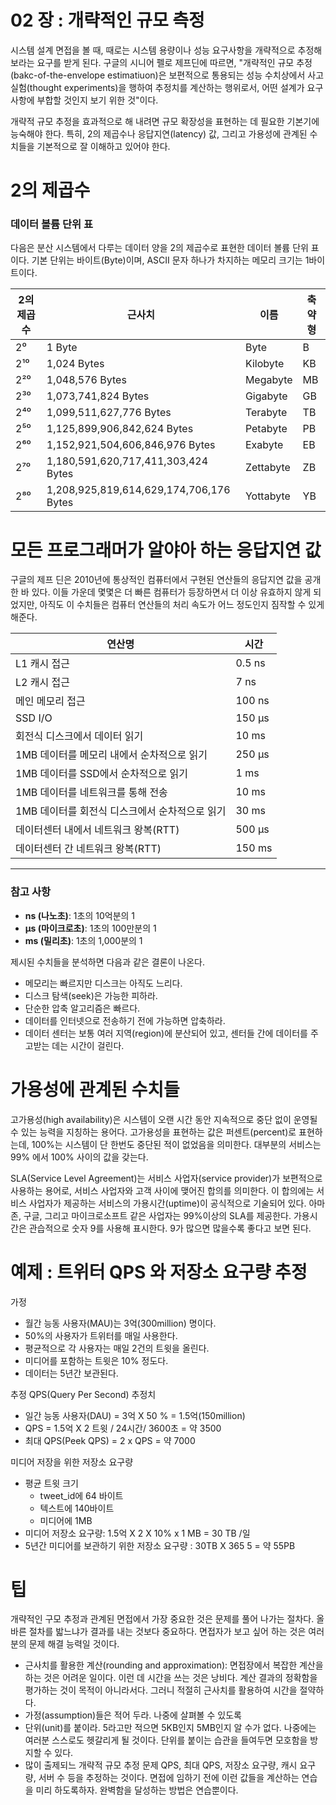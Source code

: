# 02 장 : 개략적인 규모 측정

시스템 설계 면접을 볼 때, 때로는 시스템 용량이나 성능 요구사항을 개략적으로 추정해 보라는 요구를 받게 된다. 구글의 시니어 펠로 제프딘에 따르면, "개략적인 규모 추정(bakc-of-the-envelope estimatiuon)은 보편적으로 통용되는 성능 수치상에서 사고 실험(thought experiments)을 행하여 추정치를 계산하는 행위로서, 어떤 설계가 요구사항에 부합할 것인지 보기 위한 것"이다.

개략적 규모 추정을 효과적으로 해 내려면 규모 확장성을 표현하는 데 필요한 기본기에 능숙해야 한다. 특히, 2의 제곱수나 응답지연(latency) 값, 그리고 가용성에 관계된 수치들을 기본적으로 잘 이해하고 있어야 한다.

# 2의 제곱수


### 데이터 볼륨 단위 표

다음은 분산 시스템에서 다루는 데이터 양을 2의 제곱수로 표현한 데이터 볼륨 단위 표이다. 기본 단위는 바이트(Byte)이며, ASCII 문자 하나가 차지하는 메모리 크기는 1바이트이다.

| 2의 제곱수 | 근사치                                     | 이름        | 축약형 |
| ------ | --------------------------------------- | --------- | --- |
| 2⁰     | 1 Byte                                  | Byte      | B   |
| 2¹⁰    | 1,024 Bytes                             | Kilobyte  | KB  |
| 2²⁰    | 1,048,576 Bytes                         | Megabyte  | MB  |
| 2³⁰    | 1,073,741,824 Bytes                     | Gigabyte  | GB  |
| 2⁴⁰    | 1,099,511,627,776 Bytes                 | Terabyte  | TB  |
| 2⁵⁰    | 1,125,899,906,842,624 Bytes             | Petabyte  | PB  |
| 2⁶⁰    | 1,152,921,504,606,846,976 Bytes         | Exabyte   | EB  |
| 2⁷⁰    | 1,180,591,620,717,411,303,424 Bytes     | Zettabyte | ZB  |
| 2⁸⁰    | 1,208,925,819,614,629,174,706,176 Bytes | Yottabyte | YB  |

# 모든 프로그래머가 알야아 하는 응답지연 값

구글의 제프 딘은 2010년에 통상적인 컴퓨터에서 구현된 연산들의 응답지연 값을 공개한 바 있다. 이들 가운데 몇몇은 더 빠른 컴퓨터가 등장하면서 더 이상 유효하지 않게 되었지만, 아직도 이 수치들은 컴퓨터 연산들의 처리 속도가 어느 정도인지 짐작할 수 있게 해준다.

| **연산명**                                   | **시간**          |
|----------------------------------------------|-------------------|
| L1 캐시 접근                                 | 0.5 ns           |
| L2 캐시 접근                                 | 7 ns             |
| 메인 메모리 접근                            | 100 ns           |
| SSD I/O                                      | 150 µs           |
| 회전식 디스크에서 데이터 읽기                | 10 ms            |
| 1MB 데이터를 메모리 내에서 순차적으로 읽기   | 250 µs           |
| 1MB 데이터를 SSD에서 순차적으로 읽기         | 1 ms             |
| 1MB 데이터를 네트워크를 통해 전송            | 10 ms            |
| 1MB 데이터를 회전식 디스크에서 순차적으로 읽기| 30 ms            |
| 데이터센터 내에서 네트워크 왕복(RTT)         | 500 µs           |
| 데이터센터 간 네트워크 왕복(RTT)             | 150 ms           |

---

### 참고 사항
- **ns (나노초)**: 1초의 10억분의 1  
- **µs (마이크로초)**: 1초의 100만분의 1  
- **ms (밀리초)**: 1초의 1,000분의 1  

제시된 수치들을 분석하면 다음과 같은 결론이 나온다.

- 메모리는 빠르지만 디스크는 아직도 느리다.
- 디스크 탐색(seek)은 가능한 피하라.
- 단순한 압축 알고리즘은 빠르다.
- 데이터를 인터넷으로 전송하기 전에 가능하면 압축하라.
- 데이터 센터는 보통 여러 지역(region)에 분산되어 있고, 센터들 간에 데이터를 주고받는 데는 시간이 걸린다.

# 가용성에 관계된 수치들

고가용성(high availability)은 시스템이 오랜 시간 동안 지속적으로 중단 없이 운영될 수 있는 능력을 지칭하는 용어다. 고가용성을 표현하는 값은 퍼센트(percent)로 표현하는데, 100%는 시스템이 단 한번도 중단된 적이 없었음을 의미한다. 대부분의 서비스는 99% 에서 100% 사이의 값을 갖는다.

SLA(Service Level Agreement)는 서비스 사업자(service provider)가 보편적으로 사용하는 용어로, 서비스 사업자와 고객 사이에 맺어진 합의를 의미한다. 이 합의에는 서비스 사업자가 제공하는 서비스의 가용시간(uptime)이 공식적으로 기술되어 있다. 아마존, 구글, 그리고 마이크로소프트 같은 사업자는 99%이상의 SLA를 제공한다. 가용시간은 관습적으로 숫자 9를 사용해 표시한다. 9가 많으면 많을수록 좋다고 보면 된다.

# 예제 : 트위터 QPS 와 저장소 요구량 추정

가정
- 월간 능동 사용자(MAU)는 3억(300million) 명이다.
- 50%의 사용자가 트위터를 매일 사용한다.
- 평균적으로 각 사용자는 매일 2건의 트윗을 올린다.
- 미디어를 포함하는 트윗은 10% 정도다.
- 데이터는 5년간 보관된다.

추정
QPS(Query Per Second) 추정치
- 일간 능동 사용자(DAU) = 3억 X 50 % = 1.5억(150million)
- QPS = 1.5억 X 2 트윗 / 24시간/ 3600초 = 약 3500
- 최대 QPS(Peek QPS) = 2 x QPS  = 약 7000

미디어 저장을 위한 저장소 요구량
- 평균 트윗 크기
	- tweet_id에 64 바이트
	- 텍스트에 140바이트
	- 미디어에 1MB
- 미디어 저장소 요구량: 1.5억 X 2 X 10% x 1 MB = 30 TB /일
- 5년간 미디어를 보관하기 위한 저장소 요구량 : 30TB X 365  5 = 약 55PB

# 팁

개략적인 구모 추정과 관계된 면접에서 가장 중요한 것은 문제를 풀어 나가는 절차다. 올바른 절차를 밟느냐가 결과를 내는 것보다 중요하다. 면접자가 보고 싶어 하는 것은 여러분의 문제 해결 능력일 것이다. 

- 근사치를 활용한 계산(rounding and approximation): 면접장에서 복잡한 계산을 하는 것은 어려운 일이다. 이런 데 시간을 쓰는 것은 낭비다. 계산 결과의 정확함을 평가하는 것이 목적이 아니라서다. 그러니 적절히 근사치를 활용하여 시간을 절약하다.
- 가정(assumption)들은 적어 두라. 나중에 살펴볼 수 있도록
- 단위(unit)를 붙이라. 5라고만 적으면 5KB인지 5MB인지 알 수가 없다. 나중에는 여러분 스스로도 헷갈리게 될 것이다. 단위를 붙이는 습관을 들여두면 모호함을 방지할 수 있다.
- 많이 출제되느 개략적 규모 추정 문제 QPS, 최대 QPS, 저장소 요구량, 캐시 요구량, 서버 수 등을 추정하는 것이다. 면접에 임하기 전에 이런 값들을 계산하는 연습을 미리 하도록하자. 완벽함을 달성하는 방법은 연습뿐이다.

